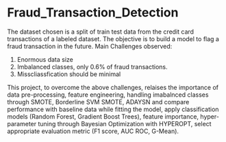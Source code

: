 # Fraud_Transaction_Detection
The dataset chosen is a split of train test data from the credit card transactions of a labeled dataset. The objective is to build a model to flag a fraud transaction in the future. 
Main Challenges observed: 
1. Enormous data size 
2. Imbalanced classes, only 0.6% of fraud transactions. 
3. Misscliassfication should be minimal 

This project, to overcome the above challenges, relaises the importance of data pre-processing, feature engineering, handling imabalnced classes through SMOTE, Borderline SVM SMOTE, ADAYSN and compare performance with baseline data while fitting the model, apply classification models (Random Forest, Gradient Boost Trees), feature importance, hyper-parameter tuning through Bayesian Optimization with HYPEROPT, select appropriate evaluation metric (F1 score, AUC ROC, G-Mean).
